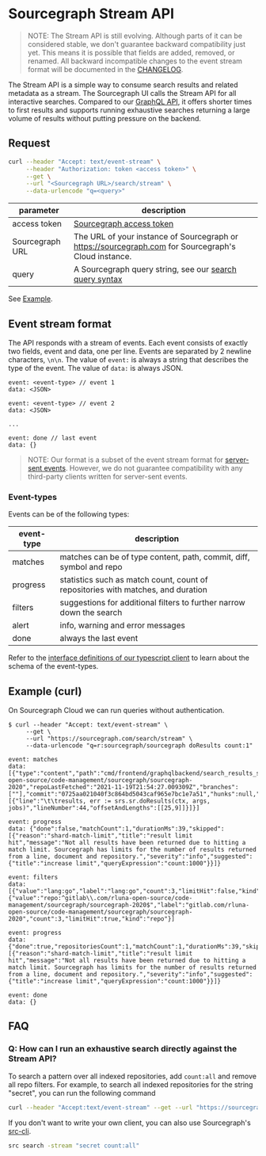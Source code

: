# Sourcegraph Stream API

> NOTE:
> The Stream API is still evolving. Although parts of it can be considered
> stable, we don't guarantee backward compatibility just yet. This means it is
> possible that fields are added, removed, or renamed. All backward incompatible changes to the
> event stream format will be documented in the [CHANGELOG](https://github.com/sourcegraph/sourcegraph/blob/main/CHANGELOG.md).


The Stream API is a simple way to consume search results and related metadata as
a stream. The Sourcegraph UI calls the Stream API for all interactive searches.
Compared to our [GraphQL API](../graphql/index.md), it offers shorter times to first results and 
supports running exhaustive searches returning a large volume of results without
putting pressure on the backend.

## Request

```bash
curl --header "Accept: text/event-stream" \
     --header "Authorization: token <access token>" \
     --get \
     --url "<Sourcegraph URL>/search/stream" \
     --data-urlencode "q=<query>"
```

| parameter | description |
| --- | --- |
| access token | [Sourcegraph access token](https://docs.sourcegraph.com/cli/how-tos/creating_an_access_token) |
| Sourcegraph URL | The URL of your instance of Sourcegraph or https://sourcegraph.com for Sourcegraph's Cloud instance. |
| query | A Sourcegraph query string, see our [search query syntax](../../code_search/reference/queries.md) |

See [Example](#example-curl).

## Event stream format 

The API responds with a stream of events. Each event consists of exactly two
fields, event and data, one per line. Events are separated by 2 newline
characters, `\n\n`. The value of `event:` is always a string that describes the
type of the event. The value of `data:` is always JSON.

```text
event: <event-type> // event 1
data: <JSON>

event: <event-type> // event 2
data: <JSON>

...

event: done // last event
data: {}
```

> NOTE: 
> Our format is a subset of the event stream format for [server-sent
> events](https://developer.mozilla.org/en-US/docs/Web/API/Server-sent_events/Using_server-sent_events#event_stream_format). However, we do not guarantee compatibility with any third-party clients written for server-sent events.

### Event-types

Events can be of the following types:

| event-type | description |
| --- | --- |
| matches | matches can be of type content, path, commit, diff, symbol and repo |
| progress | statistics such as match count, count of repositories with matches, and duration |
| filters | suggestions for additional filters to further narrow down the search |
| alert | info, warning and error messages |
| done | always the last event |

Refer to the [interface definitions of our typescript client](https://sourcegraph.com/github.com/sourcegraph/sourcegraph/-/blob/client/shared/src/search/stream.ts?L12) to learn about the schema of the event-types. 

## Example (curl) 

On Sourcegraph Cloud we can run queries without authentication.

```shellsession
$ curl --header "Accept: text/event-stream" \
     --get \
     --url "https://sourcegraph.com/search/stream" \
     --data-urlencode "q=r:sourcegraph/sourcegraph doResults count:1"

event: matches
data: [{"type":"content","path":"cmd/frontend/graphqlbackend/search_results_stats_languages.go","repositoryID":42693708,"repository":"gitlab.com/rluna-open-source/code-management/sourcegraph/sourcegraph-2020","repoLastFetched":"2021-11-19T21:54:27.009309Z","branches":[""],"commit":"0725aa021040f3c864bd5043caf965e7bc1e7a51","hunks":null,"lineMatches":[{"line":"\t\tresults, err := srs.sr.doResults(ctx, args, jobs)","lineNumber":44,"offsetAndLengths":[[25,9]]}]}]

event: progress
data: {"done":false,"matchCount":1,"durationMs":39,"skipped":[{"reason":"shard-match-limit","title":"result limit hit","message":"Not all results have been returned due to hitting a match limit. Sourcegraph has limits for the number of results returned from a line, document and repository.","severity":"info","suggested":{"title":"increase limit","queryExpression":"count:1000"}}]}

event: filters
data: [{"value":"lang:go","label":"lang:go","count":3,"limitHit":false,"kind":"lang"},{"value":"repo:^gitlab\\.com/rluna-open-source/code-management/sourcegraph/sourcegraph-2020$","label":"gitlab.com/rluna-open-source/code-management/sourcegraph/sourcegraph-2020","count":3,"limitHit":true,"kind":"repo"}]

event: progress
data: {"done":true,"repositoriesCount":1,"matchCount":1,"durationMs":39,"skipped":[{"reason":"shard-match-limit","title":"result limit hit","message":"Not all results have been returned due to hitting a match limit. Sourcegraph has limits for the number of results returned from a line, document and repository.","severity":"info","suggested":{"title":"increase limit","queryExpression":"count:1000"}}]}

event: done
data: {}
```

## FAQ

### Q: How can I run an exhaustive search directly against the Stream API?

To search a pattern over all indexed repositories, add `count:all` and remove all repo filters. For example, to search all indexed repositories for the string "secret", you can run the following command

```bash
curl --header "Accept:text/event-stream" --get --url "https://sourcegraph.com/search/stream" --data-urlencode "q=secret count:all"
```

If you don't want to write your own client, you can also use Sourcegraph's [src-cli](https://github.com/sourcegraph/src-cli).

```bash
src search -stream "secret count:all"
```
